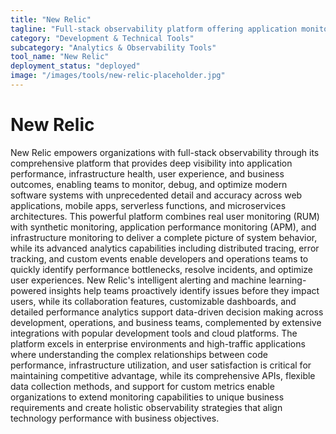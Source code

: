```yaml
---
title: "New Relic"
tagline: "Full-stack observability platform offering application monitoring and performance analytics"
category: "Development & Technical Tools"
subcategory: "Analytics & Observability Tools"
tool_name: "New Relic"
deployment_status: "deployed"
image: "/images/tools/new-relic-placeholder.jpg"
---
```


# New Relic

New Relic empowers organizations with full-stack observability through its comprehensive platform that provides deep visibility into application performance, infrastructure health, user experience, and business outcomes, enabling teams to monitor, debug, and optimize modern software systems with unprecedented detail and accuracy across web applications, mobile apps, serverless functions, and microservices architectures. This powerful platform combines real user monitoring (RUM) with synthetic monitoring, application performance monitoring (APM), and infrastructure monitoring to deliver a complete picture of system behavior, while its advanced analytics capabilities including distributed tracing, error tracking, and custom events enable developers and operations teams to quickly identify performance bottlenecks, resolve incidents, and optimize user experiences. New Relic's intelligent alerting and machine learning-powered insights help teams proactively identify issues before they impact users, while its collaboration features, customizable dashboards, and detailed performance analytics support data-driven decision making across development, operations, and business teams, complemented by extensive integrations with popular development tools and cloud platforms. The platform excels in enterprise environments and high-traffic applications where understanding the complex relationships between code performance, infrastructure utilization, and user satisfaction is critical for maintaining competitive advantage, while its comprehensive APIs, flexible data collection methods, and support for custom metrics enable organizations to extend monitoring capabilities to unique business requirements and create holistic observability strategies that align technology performance with business objectives.